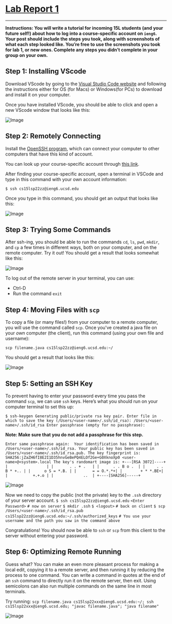 # [Lab Report 1](https://kl2024.github.io/cse15l-lab-reports/lab-report-1-week-2.html)
---
**Instructions: 
You will write a tutorial for incoming 15L students (and your future self!) about how to log into a course-specific account on `ieng6`. Your post should include the steps you took, along with screenshots of what each step looked like. You’re free to use the screenshots you took for lab 1, or new ones. Complete any steps you didn’t complete in your group on your own.**

## Step 1: Installing VScode
Download VScode by going to the [Visual Studio Code website](https://code.visualstudio.com/) and following the instructions either for OS (for Macs) or Windows(for PCs) to download and install it on your computer.

Once you have installed VScode, you should be able to click and open a new VScode window that looks like this:

![Image](https://user-images.githubusercontent.com/103288212/162543554-4f7cb23d-15a8-428d-95dd-bf9abcea94dd.png)

## Step 2: Remotely Connecting

Install the [OpenSSH program](https://docs.microsoft.com/en-us/windows-server/administration/openssh/openssh_install_firstuse), which can connect your computer to other computers that have this kind of account.

You can look up your course-specific account through [this link](https://sdacs.ucsd.edu/~icc/index.php).

After finding your course-specific account, open a terminal in VSCode and type in this command with your own account information:

`$ ssh cs15lsp22zz@ieng6.ucsd.edu`

Once you type in this command, you should get an output that looks like this: 

![Image](https://user-images.githubusercontent.com/103288212/163937584-1d2f404f-ba46-4a65-b056-f9e27e042f52.png)


## Step 3: Trying Some Commands

After ssh-ing, you should be able to run the commands `cd`, `ls`, `pwd`, `mkdir`, and `cp` a few times in different ways, both on your computer, and on the remote computer. Try it out! You should get a result that looks somewhat like this:

![Image](https://user-images.githubusercontent.com/103288212/163479599-52d91012-21e0-4ba7-b341-430be412375f.png)

To log out of the remote server in your terminal, you can use:
- Ctrl-D
- Run the command `exit`

## Step 4: Moving Files with `scp`

To copy a file (or many files!) from your computer to a remote computer, you will use the command called `scp`. Once you've created a java file on your *own* computer (the client), run this command (using your own file and username):

`scp filename.java cs15lsp22zz@ieng6.ucsd.edu:~/`

You should get a result that looks like this:

![Image](https://user-images.githubusercontent.com/103288212/163479785-7475aa60-9d02-4783-88a1-dc312ea53db7.png)


## Step 5: Setting an SSH Key

To prevent having to enter your password every time you pass the command `scp`, we can use `ssh` keys. Here’s what you should run on your computer terminal to set this up:

`$ ssh-keygen
Generating public/private rsa key pair.
Enter file in which to save the key (/Users/<user-name>/.ssh/id_rsa): /Users/<user-name>/.ssh/id_rsa
Enter passphrase (empty for no passphrase): `

**Note: Make sure that you do not add a passphrase for this step.**

`Enter same passphrase again: 
Your identification has been saved in /Users/<user-name>/.ssh/id_rsa.
Your public key has been saved in /Users/<user-name>/.ssh/id_rsa.pub.
The key fingerprint is:
SHA256:jZaZH6fI8E2I1D35hnvGeBePQ4ELOf2Ge+G0XknoXp0 <user-name>@<system>.local
The key's randomart image is:
+---[RSA 3072]----+
|                 |
|       . . + .   |
|      . . B o .  |
|     . . B * +.. |
|      o S = *.B. |
|       = = O.*.*+|
|        + * *.BE+|
|           +.+.o |
|             ..  |
+----[SHA256]-----+`

![Image](https://user-images.githubusercontent.com/103288212/163480035-2a36be7c-0df1-405a-8bd7-cbc60046e792.png)

Now we need to copy the public (not the private) key to the `.ssh` directory of your server account.
`$ ssh cs15lsp22zz@ieng6.ucsd.edu`
`<Enter Password>`
`# now on server`
`$ mkdir .ssh`
`$ <logout>`
`# back on client`
`$ scp /Users/<user-name>/.ssh/id_rsa.pub cs15lsp22zz@ieng6.ucsd.edu:~/.ssh/authorized_keys`
`# You use your username and the path you saw in the command above`

Congratulations! You should now be able to `ssh` or `scp` from this client to the server without entering your password.

## Step 6: Optimizing Remote Running

Guess what? You can make an even more pleasant process for making a local edit, copying it to a remote server, and then running it by reducing the process to one command. You can write a command in quotes at the end of an `ssh` command to directly run it on the remote server, then exit. Using semicolons can also run multiple commands on the same line in most terminals.

Try running:
`scp filename.java cs15lsp22xxx@ieng6.ucsd.edu:~/; ssh cs15lsp22xxx@ieng6.ucsd.edu; "javac filename.java"; "java filename"`

![Image](https://user-images.githubusercontent.com/103288212/162539700-61159244-3494-4ec7-b267-011f8adaa2d5.png)
